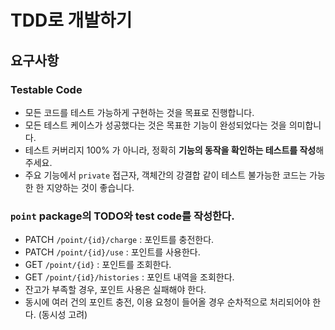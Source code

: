 # TDD로 개발하기

## 요구사항

### Testable Code

- 모든 코드를 테스트 가능하게 구현하는 것을 목표로 진행합니다.
- 모든 테스트 케이스가 성공했다는 것은 목표한 기능이 완성되었다는 것을 의미합니다.
- 테스트 커버리지 100% 가 아니라, 정확히 **기능의 동작을 확인하는 테스트를 작성**해 주세요.
- 주요 기능에서 `private` 접근자, 객체간의 강결합 같이 테스트 불가능한 코드는 가능한 한 지양하는 것이 좋습니다.

### `point` package의 TODO와 test code를 작성한다.

- PATCH  `/point/{id}/charge` : 포인트를 충전한다.
- PATCH `/point/{id}/use` : 포인트를 사용한다.
- GET `/point/{id}` : 포인트를 조회한다.
- GET `/point/{id}/histories` : 포인트 내역을 조회한다.
- 잔고가 부족할 경우, 포인트 사용은 실패해야 한다.
- 동시에 여러 건의 포인트 충전, 이용 요청이 들어올 경우 순차적으로 처리되어야 한다. (동시성 고려)

